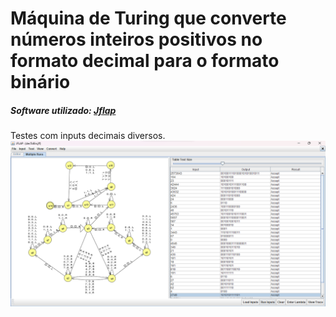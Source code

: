 # Máquina de Turing que converte números inteiros positivos no formato decimal para o formato binário

##### Software utilizado: [Jflap](https://www.jflap.org/)

Testes com inputs decimais diversos.
![teste de inputs](./images/img_decToBin.png)
